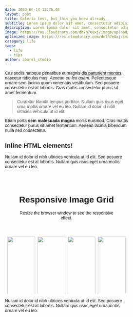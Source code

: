 ```yaml
---
date: 2023-06-14 12:26:40
layout: post
title: Galeria test, but this you knew already
subtitle: Lorem ipsum dolor sit amet, consectetur adipisicing elit.
description: Lorem ipsum dolor sit amet, consectetur adipisicing elit, sed do eiusmod tempor incididunt ut labore et dolore magna aliqua.
image: https://res.cloudinary.com/dm7h7e8xj/image/upload/v1559825145/theme16_o0seet.jpg
optimized_image: https://res.cloudinary.com/dm7h7e8xj/image/upload/c_scale,w_380/v1559825145/theme16_o0seet.jpg
category: life
tags:
  - life
  - tips
author: abarel_studio
---
```


Cas sociis natoque penatibus et magnis <a href="#">dis parturient montes</a>, nascetur ridiculus mus. *Aenean eu leo quam.* Pellentesque ornare sem lacinia quam venenatis vestibulum. Sed posuere consectetur est at lobortis. Cras mattis consectetur purus sit amet fermentum.

> Curabitur blandit tempus porttitor. Nullam quis risus eget urna mollis ornare vel eu leo. Nullam id dolor id nibh ultricies vehicula ut id elit.

Etiam porta **sem malesuada magna** mollis euismod. Cras mattis consectetur purus sit amet fermentum. Aenean lacinia bibendum nulla sed consectetur.

## Inline HTML elements!


Nullam id dolor id nibh ultricies vehicula ut id elit. Sed posuere consectetur est at lobortis. Nullam quis risus eget urna mollis ornare vel eu leo.

<style>
* {
  box-sizing: border-box;
}

body {
  margin: 0;
  font-family: Arial;
}

.header {
  text-align: center;
  padding: 32px;
}

.row {
  display: -ms-flexbox; /* IE10 */
  display: flex;
  -ms-flex-wrap: wrap; /* IE10 */
  flex-wrap: wrap;
  padding: 0 4px;
}

/* Create four equal columns that sits next to each other */
.column {
  -ms-flex: 25%; /* IE10 */
  flex: 25%;
  max-width: 25%;
  padding: 0 4px;
}

.column img {
  margin-top: 8px;
  vertical-align: middle;
  width: 100%;
}

/* Responsive layout - makes a two column-layout instead of four columns */
@media screen and (max-width: 800px) {
  .column {
    -ms-flex: 50%;
    flex: 50%;
    max-width: 50%;
  }
}

/* Responsive layout - makes the two columns stack on top of each other instead of next to each other */
@media screen and (max-width: 600px) {
  .column {
    -ms-flex: 100%;
    flex: 100%;
    max-width: 100%;
  }
}
</style>
<body>

<!-- Header -->
<div class="header">
  <h1>Responsive Image Grid</h1>
  <p>Resize the browser window to see the responsive effect.</p>
</div>

<!-- Photo Grid -->
<div class="row"> 
  <div class="column">
    <img src="/w3images/wedding.jpg" style="width:100%">
    <img src="/w3images/rocks.jpg" style="width:100%">
    <img src="/w3images/falls2.jpg" style="width:100%">
    <img src="/w3images/paris.jpg" style="width:100%">
    <img src="/w3images/nature.jpg" style="width:100%">
    <img src="/w3images/mist.jpg" style="width:100%">
    <img src="/w3images/paris.jpg" style="width:100%">
  </div>
  <div class="column">
    <img src="/w3images/underwater.jpg" style="width:100%">
    <img src="/w3images/ocean.jpg" style="width:100%">
    <img src="/w3images/wedding.jpg" style="width:100%">
    <img src="/w3images/mountainskies.jpg" style="width:100%">
    <img src="/w3images/rocks.jpg" style="width:100%">
    <img src="/w3images/underwater.jpg" style="width:100%">
  </div>  
  <div class="column">
    <img src="/w3images/wedding.jpg" style="width:100%">
    <img src="/w3images/rocks.jpg" style="width:100%">
    <img src="/w3images/falls2.jpg" style="width:100%">
    <img src="/w3images/paris.jpg" style="width:100%">
    <img src="/w3images/nature.jpg" style="width:100%">
    <img src="/w3images/mist.jpg" style="width:100%">
    <img src="/w3images/paris.jpg" style="width:100%">
  </div>
  <div class="column">
    <img src="/w3images/underwater.jpg" style="width:100%">
    <img src="/w3images/ocean.jpg" style="width:100%">
    <img src="/w3images/wedding.jpg" style="width:100%">
    <img src="/w3images/mountainskies.jpg" style="width:100%">
    <img src="/w3images/rocks.jpg" style="width:100%">
    <img src="/w3images/underwater.jpg" style="width:100%">
  </div>
</div>


Nullam id dolor id nibh ultricies vehicula ut id elit. Sed posuere consectetur est at lobortis. Nullam quis risus eget urna mollis ornare vel eu leo.
